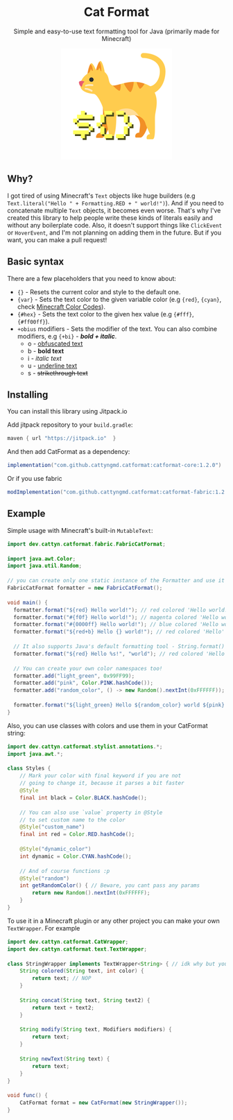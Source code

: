 <div align="center">
<h1>Cat Format</h1> 
<p> Simple and easy-to-use text formatting tool for Java (primarily made for Minecraft) </p>

![CatFormatIcon](images/icon.png)
</div>

## Why?

I got tired of using Minecraft's `Text` objects like huge builders (e.g `Text.literal("Hello " + Formatting.RED + " world!")`). And if you need to concatenate multiple `Text` objects, it becomes even worse. That's why I've created this library to help people write these kinds of literals easily and without any boilerplate code. Also, it doesn't support things like `ClickEvent` or `HoverEvent`, and I'm not planning on adding them in the future. But if you want, you can make a pull request!

## Basic syntax

There are a few placeholders that you need to know about:

- `{}` - Resets the current color and style to the default one.
- `{var}` - Sets the text color to the given variable color (e.g `{red}`, `{cyan}`, check [Minecraft Color Codes](https://minecraft.tools/en/color-code.php)).
- `{#hex}` - Sets the text color to the given hex value (e.g `{#fff}`, `{#ff00ff}`).
- `+obius` modifiers - Sets the modifier of the text. You can also combine modifiers,
e.g `{+bi}` - ***bold + italic***.
  - o - [obfuscated text](images/obfuscated.gif) 
  - b - **bold text** 
  - i - *italic text*
  - u - <ins> underline text </ins>
  - s - ~~strikethrough text~~

## Installing

You can install this library using Jitpack.io

Add jitpack repository to your `build.gradle`:
```gradle
maven { url "https://jitpack.io"  }
```

And then add CatFormat as a dependency:
```gradle
implementation("com.github.cattyngmd.catformat:catformat-core:1.2.0")
```
Or if you use fabric
```gradle
modImplementation("com.github.cattyngmd.catformat:catformat-fabric:1.2.0")
```

## Example

Simple usage with Minecraft's built-in `MutableText`:

```java
import dev.cattyn.catformat.fabric.FabricCatFormat;

import java.awt.Color;
import java.util.Random;

// you can create only one static instance of the Formatter and use it everywhere!
FabricCatFormat formatter = new FabricCatFormat();

void main() {
  formatter.format("${red} Hello world!"); // red colored 'Hello world!'
  formatter.format("#{f0f} Hello world!"); // magenta colored 'Hello world!'
  formatter.format("#{0000ff} Hello world!"); // blue colored 'Hello world!'
  formatter.format("${red+b} Hello {} world!"); // red colored 'Hello' with bold style and ' world!' without any style

  // It also supports Java's default formatting tool - String.format()
  formatter.format("${red} Hello %s!", "world"); // red colored 'Hello world!'

  // You can create your own color namespaces too!
  formatter.add("light_green", 0x99FF99);
  formatter.add("pink", Color.PINK.hashCode());
  formatter.add("random_color", () -> new Random().nextInt(0xFFFFFF));

  formatter.format("${light_green} Hello ${random_color} world ${pink}!");
}
```

Also, you can use classes with colors and use them in your CatFormat string:

```java
import dev.cattyn.catformat.stylist.annotations.*;
import java.awt.*;

class Styles {
    // Mark your color with final keyword if you are not
    // going to change it, because it parses a bit faster
    @Style 
    final int black = Color.BLACK.hashCode();
  
    // You can also use `value` property in @Style
    // to set custom name to the color
    @Style("custom_name")
    final int red = Color.RED.hashCode();
    
    @Style("dynamic_color")
    int dynamic = Color.CYAN.hashCode();
    
    // And of course functions :p
    @Style("random")
    int getRandomColor() { // Beware, you cant pass any params
        return new Random().nextInt(0xFFFFFF);
    }
}
```

To use it in a Minecraft plugin or any other project you can make your own `TextWrapper`. For example
```java
import dev.cattyn.catformat.CatWrapper;
import dev.cattyn.catformat.text.TextWrapper;

class StringWrapper implements TextWrapper<String> { // idk why but you can do that
    String colored(String text, int color) {
        return text; // NOP
    }
    
    String concat(String text, String text2) {
        return text + text2;
    }
    
    String modify(String text, Modifiers modifiers) {
        return text;
    }
    
    String newText(String text) {
        return text;
    }
}

void func() {
    CatFormat format = new CatFormat(new StringWrapper());
}


```
